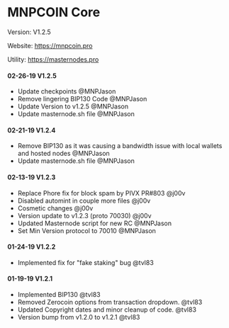 MNPCOIN Core
=====================================
Version: V1.2.5

Website: https://mnpcoin.pro

Utility: https://masternodes.pro

#### 02-26-19 V1.2.5
- Update checkpoints @MNPJason
- Remove lingering BIP130 Code @MNPJason
- Update Version to v1.2.5 @MNPJason
- Update masternode.sh file @MNPJason


#### 02-21-19 V1.2.4
- Remove BIP130 as it was causing a bandwidth issue with local wallets and hosted nodes @MNPJason
- Update masternode.sh file @MNPJason

#### 02-13-19 V1.2.3
- Replace Phore fix for block spam by PIVX PR#803 @j00v
- Disabled automint in couple more files  @j00v
- Cosmetic changes  @j00v
- Version update to v1.2.3 (proto 70030)  @j00v
- Updated Masternode script for new RC @MNPJason
- Set Min Version protocol to 70010 @MNPJason


#### 01-24-19 V1.2.2
- Implemented fix for "fake staking" bug @tvl83

#### 01-19-19 V1.2.1

- Implemented BIP130  @tvl83
- Removed Zerocoin options from transaction dropdown.  @tvl83
- Updated Copyright dates and minor cleanup of code.  @tvl83
- Version bump from v1.2.0 to v1.2.1  @tvl83
